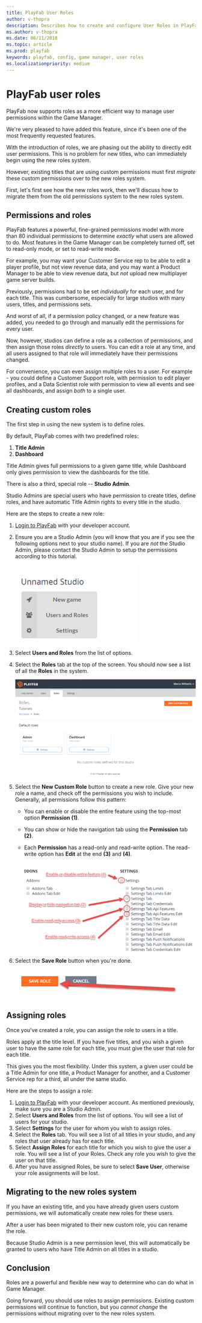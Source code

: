 ```yaml
---
title: PlayFab User Roles
author: v-thopra
description: Describes how to create and configure User Roles in PlayFab.
ms.author: v-thopra
ms.date: 06/11/2018
ms.topic: article
ms.prod: playfab
keywords: playfab, config, game manager, user roles
ms.localizationpriority: medium
---
```


# PlayFab user roles

PlayFab now supports roles as a more efficient way to manage user permissions within the Game Manager.

We're very pleased to have added this feature, since it's been one of the most frequently requested features.

With the introduction of roles, we are phasing out the ability to directly edit user permissions. This is no problem for new titles, who can immediately begin using the new roles system.

However, existing titles that are using custom permissions must first *migrate* these custom permissions over to the new roles system.

First, let's first see how the new roles work, then we'll discuss how to migrate them from the old permissions system to the new roles system.

## Permissions and roles

PlayFab features a powerful, fine-grained permissions model with more than 80 individual permissions to determine *exactly* what users are allowed to do. Most features in the Game Manager can be completely turned off, set to read-only mode, or set to read-write mode.

For example, you may want your Customer Service rep to be able to edit a player profile, but not view revenue data, and you may want a Product Manager to be able to view revenue data, but *not* upload new multiplayer game server builds.

Previously, permissions had to be set *individually* for each user, and for each title. This was cumbersome, especially for large studios with many users, titles, and permissions sets.

And worst of all, if a permission policy changed, or a new feature was added, you needed to go through and manually edit the permissions for every user.

Now, however, studios can define a role as a collection of permissions, and then assign those roles *directly* to users. You can edit a role at any time, and all users assigned to that role will immediately have their permissions changed.

For convenience, you can even assign multiple roles to a user. For example - you could define a Customer Support role, with permission to edit player profiles, and a Data Scientist role with permission to view all events and see all dashboards, and assign *both* to a single user.

## Creating custom roles

The first step in using the new system is to define roles.

By default, PlayFab comes with two predefined roles:

1. **Title Admin**
2. **Dashboard**

Title Admin gives full permissions to a given game title, while Dashboard only gives permission to view the dashboards for the title.

There is also a third, special role -- **Studio Admin**.

Studio Admins are special users who have permission to create titles, define roles, and have automatic Title Admin rights to every title in the studio.

Here are the steps to create a new role:

1. [Login to PlayFab](https://developer.playfab.com/) with your developer account.
2. Ensure you are a Studio Admin (you will know that you are if you see the following options next to your studio name). If you are *not* the Studio Admin, please contact the Studio Admin to setup the permissions according to this tutorial.

   ![PlayFab - Studio Admin Options](media/tutorials/playfab-studio-admin-options.png)  

3. Select **Users and Roles** from the list of options.
4. Select the **Roles** tab at the top of the screen. You should now see a list of all the **Roles** in the system.

   ![Game Manager - Roles](media/tutorials/game-manager-roles.png)  

5. Select the **New Custom Role** button to create a new role. Give your new role a name, and check off the permissions you wish to include. Generally, all permissions follow this pattern:

    - You can enable or disable the entire feature using the top-most option **Permission (1)**.
    - You can show or hide the navigation tab using the **Permission** tab **(2)**.
    - Each **Permission** has a read-only and read-write option. The read-write option has **Edit** at the end **(3)** and **(4)**.

      ![Game Manager - New Role - Permissions](media/tutorials/game-manager-new-role-permissions.png)  

6. Select the **Save Role** button when you're done.

   ![Game Manager - Save Role](media/tutorials/game-manager-save-role.png)  

## Assigning roles

Once you've created a role, you can assign the role to users in a title.

Roles apply at the title level. If you have five titles, and you wish a given user to have the same role for each title, you must give the user that role for each title.

This gives you the most flexibility. Under this system, a given user could be a Title Admin for one title, a Product Manager for another, and a Customer Service rep for a third, all under the same studio.

Here are the steps to assign a role:

1. [Login to PlayFab](https://developer.playfab.com/) with your developer account. As mentioned previously, make sure you are a Studio Admin.
2. Select **Users and Roles** from the list of options. You will see a list of users for your studio.
3. Select **Settings** for the user for whom you wish to assign roles.
4. Select the **Roles** tab. You will see a list of all titles in your studio, and any roles that user already has for each title.
5. Select **Assign Roles** for each title for which you wish to give the user a role. You will see a list of your Roles. Check any role you wish to give the user on that title.
6. After you have assigned Roles, be sure to select **Save User**, otherwise your role assignments will be lost.

## Migrating to the new roles system

If you have an existing title, and you have already given users custom permissions, we will automatically create new roles for these users.

After a user has been migrated to their new custom role, you can rename the role.

Because Studio Admin is a new permission level, this will automatically be granted to users who have Title Admin on all titles in a studio.

## Conclusion

Roles are a powerful and flexible new way to determine who can do what in Game Manager.

Going forward, you should use roles to assign permissions. Existing custom permissions will continue to function, but you *cannot change* the permissions without migrating over to the new roles system.
